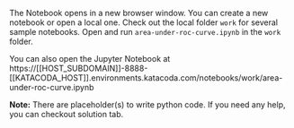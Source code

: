 The Notebook opens in a new browser window. You can create a new notebook or open a local one. Check out the local folder `work` for several sample notebooks. Open and run `area-under-roc-curve.ipynb` in the `work` folder.

You can also open the Jupyter Notebook at https://[[HOST_SUBDOMAIN]]-8888-[[KATACODA_HOST]].environments.katacoda.com/notebooks/work/area-under-roc-curve.ipynb

**Note:**
There are placeholder(s) to write python code. If you need any help, you can checkout solution tab.